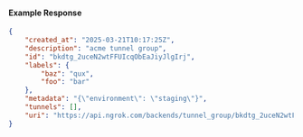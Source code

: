 <!-- Code generated for API Clients. DO NOT EDIT. -->

#### Example Response

```json
{
	"created_at": "2025-03-21T10:17:25Z",
	"description": "acme tunnel group",
	"id": "bkdtg_2uceN2wtFFUIcqObEaJiyJlgIrj",
	"labels": {
		"baz": "qux",
		"foo": "bar"
	},
	"metadata": "{\"environment\": \"staging\"}",
	"tunnels": [],
	"uri": "https://api.ngrok.com/backends/tunnel_group/bkdtg_2uceN2wtFFUIcqObEaJiyJlgIrj"
}
```
